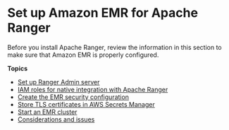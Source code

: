 # Set up Amazon EMR for Apache Ranger<a name="emr-ranger-begin"></a>

Before you install Apache Ranger, review the information in this section to make sure that Amazon EMR is properly configured\.

**Topics**
+ [Set up Ranger Admin server](emr-ranger-admin.md)
+ [IAM roles for native integration with Apache Ranger](emr-ranger-iam.md)
+ [Create the EMR security configuration](emr-ranger-security-config.md)
+ [Store TLS certificates in AWS Secrets Manager](emr-ranger-tls-certificates.md)
+ [Start an EMR cluster](emr-ranger-start-emr-cluster.md)
+ [Considerations and issues](emr-ranger-security-considerations.md)